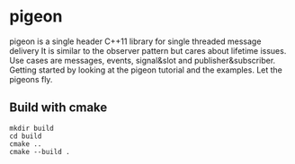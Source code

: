 # pigeon
pigeon is a single header C++11 library for single threaded message delivery
It is similar to the observer pattern but cares about lifetime issues. 
Use cases are messages, events, signal&slot and publisher&subscriber.
Getting started by looking at the pigeon tutorial and the examples. 
Let the pigeons fly.

## Build with cmake
```shell
mkdir build
cd build
cmake ..
cmake --build .
```

